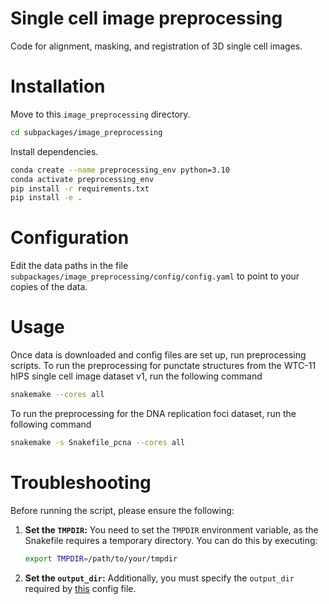 # Single cell image preprocessing

Code for alignment, masking, and registration of 3D single cell images.

# Installation

Move to this `image_preprocessing` directory.

```bash
cd subpackages/image_preprocessing
```

Install dependencies.

```bash
conda create --name preprocessing_env python=3.10
conda activate preprocessing_env
pip install -r requirements.txt
pip install -e .
```

# Configuration

Edit the data paths in the file `subpackages/image_preprocessing/config/config.yaml` to point to your copies of the data.

# Usage

Once data is downloaded and config files are set up, run preprocessing scripts. To run the preprocessing for punctate structures from the WTC-11 hIPS single cell image dataset v1, run the following command

```bash
snakemake --cores all
```

To run the preprocessing for the DNA replication foci dataset, run the following command

```bash
snakemake -s Snakefile_pcna --cores all
```

# Troubleshooting

Before running the script, please ensure the following:

1. **Set the `TMPDIR`:**
   You need to set the `TMPDIR` environment variable, as the Snakefile requires a temporary directory. You can do this by executing:

   ```bash
   export TMPDIR=/path/to/your/tmpdir
   ```

2. **Set the `output_dir`:**
   Additionally, you must specify the `output_dir` required by [this](https://github.com/AllenCell/benchmarking_representations/blob/pcna_preprocessing/subpackages/image_preprocessing/config_pcna/config.yaml) config file.
